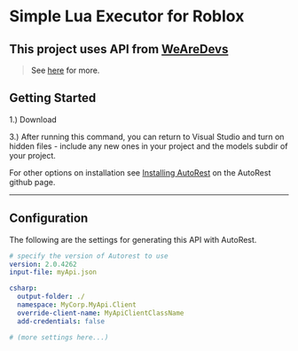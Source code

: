 # Simple Lua Executor for Roblox

## This project uses API from <a href="https://wearedevs.net/home">WeAreDevs<a>
> See <a href="https://wearedevs.net/d/Exploit%20API">here<a> for more.

## Getting Started 
  1.) Download 

  3.) After running this command, you can return to Visual Studio and turn on hidden files - include any new ones in your project and the models subdir of your project.

For other options on installation see [Installing AutoRest](https://aka.ms/autorest/install) on the AutoRest github page.

---

## Configuration 
The following are the settings for generating this API with AutoRest.

``` yaml 
# specify the version of Autorest to use
version: 2.0.4262 
input-file: myApi.json

csharp:
  output-folder: ./
  namespace: MyCorp.MyApi.Client
  override-client-name: MyApiClientClassName
  add-credentials: false 

# (more settings here...)
```
